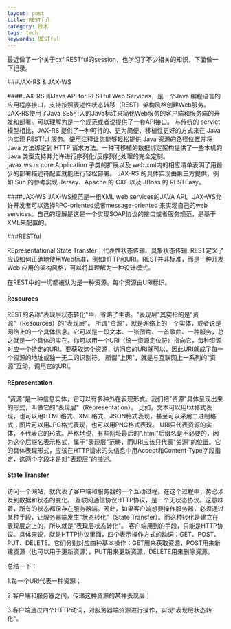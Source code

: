 ```yaml
---
layout: post
title: RESTful
category: 技术
tags: tech
keywords: RESTful
---
```


最近做了一个关于cxf RESTful的session，也学习了不少相关的知识，下面做一下记录。

###JAX-RS & JAX-WS

####JAX-RS
  即Java API for RESTful Web Services，是一个Java 编程语言的应用程序接口，支持按照表述性状态转移（REST）架构风格创建Web服务。JAX-RS使用了Java SE5引入的Java标注来简化Web服务的客户端和服务端的开发和部署。可以理解为是一个规范或者说提供了一套API接口。
  与传统的 servlet 模型相比，JAX-RS 提供了一种可行的、更为简便、移植性更好的方式来在 Java 内实现 RESTful 服务。使用注释让您能够轻松提供 Java 资源的路径位置并将 Java 方法绑定到 HTTP 请求方法。一种可移植的数据绑定架构提供了一些本机的 Java 类型支持并允许进行序列化/反序列化处理的完全定制。javax.ws.rs.core.Application 子类的扩展以及 web.xml内的相应清单表明了用最少的部署描述符配置就能进行轻松部署。
  JAX-RS 的具体实现由第三方提供，例如 Sun 的参考实现 Jersey、Apache 的 CXF 以及 JBoss 的 RESTEasy。

####JAX-WS
  JAX-WS规范是一组XML web services的JAVA API。JAX-WS允许开发者可以选择RPC-oriented或者message-oriented 来实现自己的web services。自己的理解是这是一个实现SOAP协议的接口或者服务规范，是基于XML来配置的。

###RESTful

  REpresentational State Transfer；代表性状态传输、具象状态传输.
REST定义了应该如何正确地使用Web标准，例如HTTP和URI。REST并非标准，而是一种开发 Web 应用的架构风格，可以将其理解为一种设计模式。

在REST中的一切都被认为是一种资源。每个资源由URI标识。

#### Resources

  REST的名称"表现层状态转化"中，省略了主语。"表现层"其实指的是"资源"（Resources）的"表现层"。
所谓"资源"，就是网络上的一个实体，或者说是网络上的一个具体信息。它可以是一段文本、一张图片、一首歌曲、一种服务，总之就是一个具体的实在。你可以用一个URI（统一资源定位符）指向它，每种资源对应一个特定的URI。要获取这个资源，访问它的URI就可以，因此URI就成了每一个资源的地址或独一无二的识别符。
所谓"上网"，就是与互联网上一系列的"资源"互动，调用它的URI。

#### REpresentation

  "资源"是一种信息实体，它可以有多种外在表现形式。我们把"资源"具体呈现出来的形式，叫做它的"表现层"（Representation）。
比如，文本可以用txt格式表现，也可以用HTML格式、XML格式、JSON格式表现，甚至可以采用二进制格式；图片可以用JPG格式表现，也可以用PNG格式表现。
URI只代表资源的实体，不代表它的形式。严格地说，有些网址最后的".html"后缀名是不必要的，因为这个后缀名表示格式，属于"表现层"范畴，而URI应该只代表"资源"的位置。它的具体表现形式，应该在HTTP请求的头信息中用Accept和Content-Type字段指定，这两个字段才是对"表现层"的描述。

#### State Transfer

  访问一个网站，就代表了客户端和服务器的一个互动过程。在这个过程中，势必涉及到数据和状态的变化。
互联网通信协议HTTP协议，是一个无状态协议。这意味着，所有的状态都保存在服务器端。因此，如果客户端想要操作服务器，必须通过某种手段，让服务器端发生"状态转化"（State Transfer）。而这种转化是建立在表现层之上的，所以就是"表现层状态转化"。
客户端用到的手段，只能是HTTP协议。具体来说，就是HTTP协议里面，四个表示操作方式的动词：GET、POST、PUT、DELETE。它们分别对应四种基本操作：GET用来获取资源，POST用来新建资源（也可以用于更新资源），PUT用来更新资源，DELETE用来删除资源。

总结一下：

 1.每一个URI代表一种资源；

 2.客户端和服务器之间，传递这种资源的某种表现层；

 3.客户端通过四个HTTP动词，对服务器端资源进行操作，实现"表现层状态转化"。

